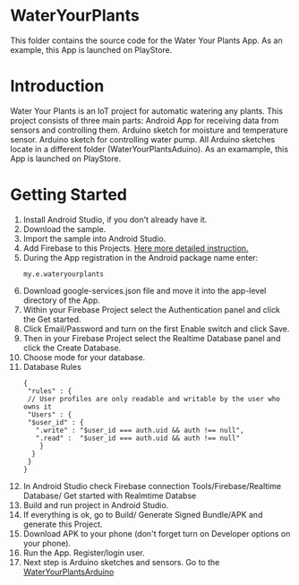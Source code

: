 # WaterYourPlants
This folder contains the source code for the Water Your Plants App.
As an example, this App is launched on PlayStore. 

# Introduction
Water Your Plants is an IoT project for automatic watering any plants. 
This project consists of three main parts: 
Android App for receiving data from sensors and controlling them. 
Arduino sketch for moisture and temperature sensor. 
Arduino sketch for controlling water pump. All Arduino sketches locate in a different folder (WaterYourPlantsAduino). 
 As an examample, this App is launched on PlayStore. 
 
 # Getting Started
 1. Install Android Studio, if you don't already have it.
 2. Download the sample.
 3. Import the sample into Android Studio.
 4. Add Firebase to this Projects. [Here more detailed instruction.](https://firebase.google.com/docs/android/setup)
 5. During the App registration in the Android package name enter:
    ```
    my.e.wateryourplants
    ```
 6. Download google-services.json file and move it into the app-level directory of the App.
 7. Within your Firebase Project select the Authentication panel and click the Get started.
 8. Click Email/Password and turn on the first Enable switch and click Save.
 9. Then in your Firebase Project select the Realtime Database panel and click the Create Database.
 10. Choose mode for your database.
 11. Database Rules
     ```
     {
      "rules" : {
      // User profiles are only readable and writable by the user who owns it
      "Users" : {
      "$user_id" : {
        ".write" : "$user_id === auth.uid && auth !== null",
        ".read" :  "$user_id === auth.uid && auth !== null"
         }
       }
      }
     }
     ```
 12. In Android Studio check Firebase connection Tools/Firebase/Realtime Database/ Get started with Realmtime Databse    
 13. Build and run project in Android Studio. 
 14. If everything is ok, go to Build/ Generate Signed Bundle/APK and generate this Project.
 15. Download APK to your phone (don't forget turn on Developer options on your phone).
 16. Run the App. Register/login user.
 17. Next step is Arduino sketches and sensors. Go to the [WaterYourPlantsArduino](https://github.com/aolikas/WaterYourPlantsAduino)
